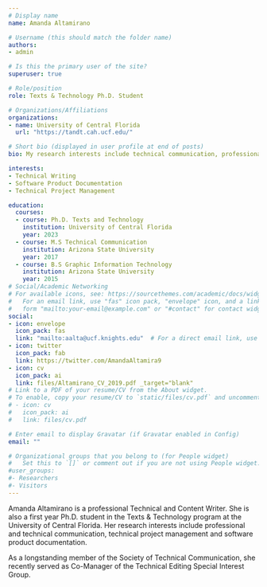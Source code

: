 ```yaml
---
# Display name
name: Amanda Altamirano

# Username (this should match the folder name)
authors:
- admin

# Is this the primary user of the site?
superuser: true

# Role/position
role: Texts & Technology Ph.D. Student

# Organizations/Affiliations
organizations:
- name: University of Central Florida
  url: "https://tandt.cah.ucf.edu/"

# Short bio (displayed in user profile at end of posts)
bio: My research interests include technical communication, professional and technical writing and information technology.

interests:
- Technical Writing
- Software Product Documentation
- Technical Project Management

education:
  courses:
  - course: Ph.D. Texts and Technology
    institution: University of Central Florida
    year: 2023
  - course: M.S Technical Communication
    institution: Arizona State University
    year: 2017
  - course: B.S Graphic Information Technology
    institution: Arizona State University
    year: 2015
# Social/Academic Networking
# For available icons, see: https://sourcethemes.com/academic/docs/widgets/#icons
#   For an email link, use "fas" icon pack, "envelope" icon, and a link in the
#   form "mailto:your-email@example.com" or "#contact" for contact widget.
social:
- icon: envelope
  icon_pack: fas
  link: "mailto:aalta@ucf.knights.edu"  # For a direct email link, use "mailto:test@example.org".
- icon: twitter
  icon_pack: fab
  link: https://twitter.com/AmandaAltamira9
- icon: cv
  icon_pack: ai
  link: files/Altamirano_CV_2019.pdf _target="blank"
# Link to a PDF of your resume/CV from the About widget.
# To enable, copy your resume/CV to `static/files/cv.pdf` and uncomment the lines below.  
# - icon: cv
#   icon_pack: ai
#   link: files/cv.pdf

# Enter email to display Gravatar (if Gravatar enabled in Config)
email: ""

# Organizational groups that you belong to (for People widget)
#   Set this to `[]` or comment out if you are not using People widget.  
#user_groups:
#- Researchers
#- Visitors
---
```


Amanda Altamirano is a professional Technical and Content Writer. She is also a first year Ph.D. student in the Texts & Technology program at the University of Central Florida. Her research interests include professional and technical communication, technical project management and software product documentation.

As a longstanding member of the Society of Technical Communication, she recently served as Co-Manager of the Technical Editing Special Interest Group.
